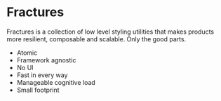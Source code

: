 # Fractures

Fractures is a collection of low level styling utilities that makes products more resilient, composable and scalable. Only the good parts.

- Atomic
- Framework agnostic
- No UI
- Fast in every way
- Manageable cognitive load
- Small footprint
